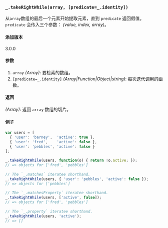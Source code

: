 ### `_.takeRightWhile(array, [predicate=_.identity])`[​](#_takerightwhilearray-predicate_identity "_takerightwhilearray-predicate_identity的直接链接")

从`array`数组的最后一个元素开始提取元素，直到 `predicate` 返回假值。`predicate` 会传入三个参数： _(value, index, array)_。

#### 添加版本

3.0.0

#### 参数

1.  `array` _(Array)_: 要检索的数组。
2.  `[predicate=_.identity]` _(Array|Function|Object|string)_: 每次迭代调用的函数。

#### 返回

_(Array)_: 返回 `array` 数组的切片。

#### 例子

```js
var users = [
  { 'user': 'barney',  'active': true },
  { 'user': 'fred',    'active': false },
  { 'user': 'pebbles', 'active': false }
];
 
_.takeRightWhile(users, function(o) { return !o.active; });
// => objects for ['fred', 'pebbles']
 
// The `_.matches` iteratee shorthand.
_.takeRightWhile(users, { 'user': 'pebbles', 'active': false });
// => objects for ['pebbles']
 
// The `_.matchesProperty` iteratee shorthand.
_.takeRightWhile(users, ['active', false]);
// => objects for ['fred', 'pebbles']
 
// The `_.property` iteratee shorthand.
_.takeRightWhile(users, 'active');
// => []

```